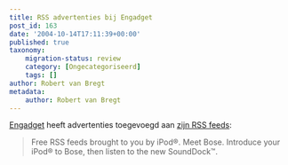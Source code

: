```yaml
---
title: RSS advertenties bij Engadget
post_id: 163
date: '2004-10-14T17:11:39+00:00'
published: true
taxonomy:
    migration-status: review
    category: [Ongecategoriseerd]
    tags: []
author: Robert van Bregt
metadata:
    author: Robert van Bregt
---
```

[Engadget](http://www.engadget.com/) heeft advertenties toegevoegd aan [zijn RSS feeds](http://www.engadget.com/rss.xml):

> Free RSS feeds brought to you by iPod®. Meet Bose. Introduce your iPod® to Bose, then listen to the new SoundDock™.